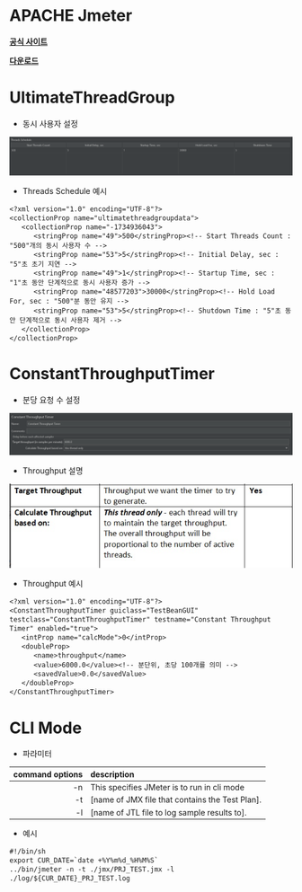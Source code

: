 APACHE Jmeter
=====

[**공식 사이트**](https://jmeter.apache.org)

[**다운로드**](https://jmeter.apache.org/download_jmeter.cgi)

UltimateThreadGroup
=====

   - 동시 사용자 설정
   
<img title="cloud-native" src="./images/jmeter_threads.png" alt="jmeter-threads" width="800px">

   - Threads Schedule 예시
   
```
<?xml version="1.0" encoding="UTF-8"?>
<collectionProp name="ultimatethreadgroupdata">
   <collectionProp name="-1734936043">
      <stringProp name="49">500</stringProp><!-- Start Threads Count : "500"개의 동시 사용자 수 -->
      <stringProp name="53">5</stringProp><!-- Initial Delay, sec : "5"초 초기 지연 -->
      <stringProp name="49">1</stringProp><!-- Startup Time, sec : "1"초 동안 단계적으로 동시 사용자 증가 -->
      <stringProp name="48577203">30000</stringProp><!-- Hold Load For, sec : "500"분 동안 유지 -->
      <stringProp name="53">5</stringProp><!-- Shutdown Time : "5"초 동안 단계적으로 동시 사용자 제거 -->
   </collectionProp>
</collectionProp>
```

ConstantThroughputTimer
=====

   - 분당 요청 수 설정

<img title="cloud-native" src="./images/jmeter_throughput1.png" alt="jmeter-throughout" width="800px">

   - Throughput 설명

<img title="cloud-native" src="./images/jmeter_throughput2.png" alt="jmeter-throughout" width="800px">

   - Throughput 예시

```
<?xml version="1.0" encoding="UTF-8"?>
<ConstantThroughputTimer guiclass="TestBeanGUI" testclass="ConstantThroughputTimer" testname="Constant Throughput Timer" enabled="true">
   <intProp name="calcMode">0</intProp>
   <doubleProp>
      <name>throughput</name>
      <value>6000.0</value><!-- 분단위, 초당 100개를 의미 -->
      <savedValue>0.0</savedValue>
   </doubleProp>
</ConstantThroughputTimer>
```

CLI Mode
=====

   - 파라미터

| command options | description |
| ---: | :--- |
| -n | This specifies JMeter is to run in cli mode |
| -t | [name of JMX file that contains the Test Plan]. |
| -l | [name of JTL file to log sample results to]. |

   - 예시

```
#!/bin/sh
export CUR_DATE=`date +%Y%m%d_%H%M%S`
../bin/jmeter -n -t ./jmx/PRJ_TEST.jmx -l ./log/${CUR_DATE}_PRJ_TEST.log
```
